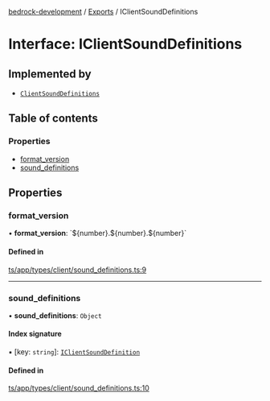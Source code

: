 [bedrock-development](../README.md) / [Exports](../modules.md) / IClientSoundDefinitions

# Interface: IClientSoundDefinitions

## Implemented by

- [`ClientSoundDefinitions`](../classes/ClientSoundDefinitions.md)

## Table of contents

### Properties

- [format\_version](IClientSoundDefinitions.md#format_version)
- [sound\_definitions](IClientSoundDefinitions.md#sound_definitions)

## Properties

### format\_version

• **format\_version**: \`$\{number}.$\{number}.$\{number}\`

#### Defined in

[ts/app/types/client/sound_definitions.ts:9](https://github.com/DauntlessStudio/Bedrock-Developments/blob/c7d1542/ts/app/types/client/sound_definitions.ts#L9)

___

### sound\_definitions

• **sound\_definitions**: `Object`

#### Index signature

▪ [key: `string`]: [`IClientSoundDefinition`](IClientSoundDefinition.md)

#### Defined in

[ts/app/types/client/sound_definitions.ts:10](https://github.com/DauntlessStudio/Bedrock-Developments/blob/c7d1542/ts/app/types/client/sound_definitions.ts#L10)

